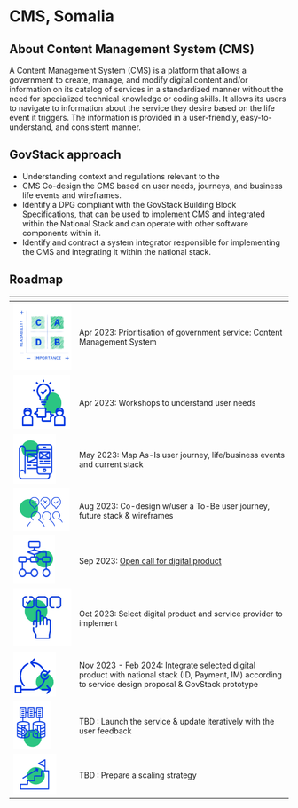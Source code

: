 # CMS, Somalia

## About Content Management System (CMS)

A Content Management System (CMS) is a platform that allows a government to create, manage, and modify digital content and/or information on its catalog of services in a standardized manner without the need for specialized technical knowledge or coding skills. It allows its users to navigate to information about the service they desire based on the life event it triggers. The information is provided in a user-friendly, easy-to-understand, and consistent manner.

## GovStack approach

* Understanding context and regulations relevant to the&#x20;
* CMS Co-design the CMS based on user needs, journeys, and business life events and wireframes.&#x20;
* Identify a DPG compliant with the GovStack Building Block Specifications, that can be used to implement CMS and integrated within the National Stack and can operate with other software components within it.&#x20;
* Identify and contract a system integrator responsible for implementing the CMS and integrating it within the national stack.

## Roadmap

<table><thead><tr><th width="105"></th><th></th></tr></thead><tbody><tr><td><img src="../../.gitbook/assets/Screenshot_2023-03-28_170152-removebg-preview.png" alt=""></td><td>Apr 2023: Prioritisation of government service: Content Management System</td></tr><tr><td><img src="../../.gitbook/assets/image (7) (1).png" alt=""></td><td>Apr 2023: Workshops to understand user needs</td></tr><tr><td><img src="../../.gitbook/assets/image (11) (1).png" alt=""></td><td>May 2023: Map As-Is user journey, life/business events and current stack</td></tr><tr><td><img src="../../.gitbook/assets/image (16) (1).png" alt=""></td><td>Aug 2023: Co-design w/user a To-Be user journey, future stack &#x26; wireframes</td></tr><tr><td><img src="../../.gitbook/assets/image (8) (1).png" alt=""></td><td>Sep 2023: <a href="https://www.leverist.de/en/app/opportunities/call-for-digital-products-to-manage-issuance-of-construction-permits-in-djibouti-using-the-govstack-building-block-approach?force_preview=1">Open call for digital product</a></td></tr><tr><td><img src="../../.gitbook/assets/Untitled design.jpg" alt=""></td><td>Oct 2023: Select digital product and service provider to implement</td></tr><tr><td><img src="../../.gitbook/assets/image (9) (1).png" alt=""></td><td>Nov 2023 - Feb 2024: Integrate selected digital product with national stack (ID, Payment, IM) according to service design proposal &#x26; GovStack prototype</td></tr><tr><td><img src="../../.gitbook/assets/image (14) (1).png" alt=""></td><td>TBD : Launch the service &#x26; update iteratively with the user feedback</td></tr><tr><td><img src="../../.gitbook/assets/image (13) (1).png" alt=""></td><td>TBD : Prepare a scaling strategy</td></tr></tbody></table>
